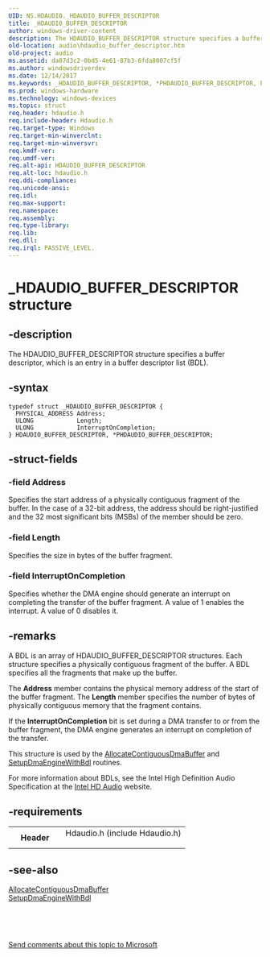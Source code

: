```yaml
---
UID: NS.HDAUDIO._HDAUDIO_BUFFER_DESCRIPTOR
title: _HDAUDIO_BUFFER_DESCRIPTOR
author: windows-driver-content
description: The HDAUDIO_BUFFER_DESCRIPTOR structure specifies a buffer descriptor, which is an entry in a buffer descriptor list (BDL).
old-location: audio\hdaudio_buffer_descriptor.htm
old-project: audio
ms.assetid: da07d3c2-0bd5-4e61-87b3-6fda8007cf5f
ms.author: windowsdriverdev
ms.date: 12/14/2017
ms.keywords: _HDAUDIO_BUFFER_DESCRIPTOR, *PHDAUDIO_BUFFER_DESCRIPTOR, PHDAUDIO_BUFFER_DESCRIPTOR, HDAUDIO_BUFFER_DESCRIPTOR
ms.prod: windows-hardware
ms.technology: windows-devices
ms.topic: struct
req.header: hdaudio.h
req.include-header: Hdaudio.h
req.target-type: Windows
req.target-min-winverclnt: 
req.target-min-winversvr: 
req.kmdf-ver: 
req.umdf-ver: 
req.alt-api: HDAUDIO_BUFFER_DESCRIPTOR
req.alt-loc: hdaudio.h
req.ddi-compliance: 
req.unicode-ansi: 
req.idl: 
req.max-support: 
req.namespace: 
req.assembly: 
req.type-library: 
req.lib: 
req.dll: 
req.irql: PASSIVE_LEVEL.
---
```


# _HDAUDIO_BUFFER_DESCRIPTOR structure



## -description
The HDAUDIO_BUFFER_DESCRIPTOR structure specifies a buffer descriptor, which is an entry in a buffer descriptor list (BDL).



## -syntax

````
typedef struct _HDAUDIO_BUFFER_DESCRIPTOR {
  PHYSICAL_ADDRESS Address;
  ULONG            Length;
  ULONG            InterruptOnCompletion;
} HDAUDIO_BUFFER_DESCRIPTOR, *PHDAUDIO_BUFFER_DESCRIPTOR;
````


## -struct-fields

### -field Address

Specifies the start address of a physically contiguous fragment of the buffer. In the case of a 32-bit address, the address should be right-justified and the 32 most significant bits (MSBs) of the member should be zero.


### -field Length

Specifies the size in bytes of the buffer fragment.


### -field InterruptOnCompletion

Specifies whether the DMA engine should generate an interrupt on completing the transfer of the buffer fragment. A value of 1 enables the interrupt. A value of 0 disables it.


## -remarks
A BDL is an array of HDAUDIO_BUFFER_DESCRIPTOR structures. Each structure specifies a physically contiguous fragment of the buffer. A BDL specifies all the fragments that make up the buffer.

The <b>Address</b> member contains the physical memory address of the start of the buffer fragment. The <b>Length</b> member specifies the number of bytes of physically contiguous memory that the fragment contains.

If the <b>InterruptOnCompletion</b> bit is set during a DMA transfer to or from the buffer fragment, the DMA engine generates an interrupt on completion of the transfer.

This structure is used by the <a href="..\hdaudio\nc-hdaudio-pallocate_contiguous_dma_buffer.md">AllocateContiguousDmaBuffer</a> and <a href="..\hdaudio\nc-hdaudio-psetup_dma_engine_with_bdl.md">SetupDmaEngineWithBdl</a> routines.

For more information about BDLs, see the Intel High Definition Audio Specification at the <a href="http://go.microsoft.com/fwlink/p/?linkid=42508">Intel HD Audio</a> website.


## -requirements
<table>
<tr>
<th width="30%">
Header

</th>
<td width="70%">
<dl>
<dt>Hdaudio.h (include Hdaudio.h)</dt>
</dl>
</td>
</tr>
</table>

## -see-also
<dl>
<dt>
<a href="..\hdaudio\nc-hdaudio-pallocate_contiguous_dma_buffer.md">AllocateContiguousDmaBuffer</a>
</dt>
<dt>
<a href="..\hdaudio\nc-hdaudio-psetup_dma_engine_with_bdl.md">SetupDmaEngineWithBdl</a>
</dt>
</dl>
 

 

<a href="mailto:wsddocfb@microsoft.com?subject=Documentation%20feedback [audio\audio]:%20HDAUDIO_BUFFER_DESCRIPTOR structure%20 RELEASE:%20(12/14/2017)&amp;body=%0A%0APRIVACY STATEMENT%0A%0AWe use your feedback to improve the documentation. We don't use your email address for any other purpose, and we'll remove your email address from our system after the issue that you're reporting is fixed. While we're working to fix this issue, we might send you an email message to ask for more info. Later, we might also send you an email message to let you know that we've addressed your feedback.%0A%0AFor more info about Microsoft's privacy policy, see http://privacy.microsoft.com/en-us/default.aspx." title="Send comments about this topic to Microsoft">Send comments about this topic to Microsoft</a>

